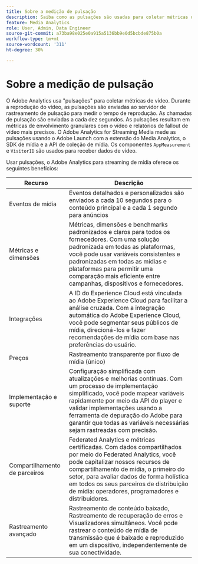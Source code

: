 ```yaml
---
title: Sobre a medição de pulsação
description: Saiba como as pulsações são usadas para coletar métricas de vídeo.
feature: Media Analytics
role: User, Admin, Data Engineer
source-git-commit: a73ba98e025e0a915a5136bb9e0d5bcbde875b0a
workflow-type: tm+mt
source-wordcount: '311'
ht-degree: 30%

---
```


# Sobre a medição de pulsação

O Adobe Analytics usa &quot;pulsações&quot; para coletar métricas de vídeo. Durante a reprodução do vídeo, as pulsações são enviadas ao servidor de rastreamento de pulsação para medir o tempo de reprodução. As chamadas de pulsação são enviadas a cada dez segundos. As pulsações resultam em métricas de envolvimento granulares com o vídeo e relatórios de fallout de vídeo mais precisos. O Adobe Analytics for Streaming Media mede as pulsações usando o Adobe Launch com a extensão do Media Analytics, o SDK de mídia e a API de coleção de mídia. Os componentes `AppMeasurement` e `VisitorID` são usados para receber dados de vídeo.

Usar pulsações, o Adobe Analytics para streaming de mídia oferece os seguintes benefícios:

| Recurso | Descrição |
|---|---|
| Eventos de mídia | Eventos detalhados e personalizados são enviados a cada 10 segundos para o conteúdo principal e a cada 1 segundo para anúncios |
| Métricas e dimensões | Métricas, dimensões e benchmarks padronizados e claros para todos os fornecedores. Com uma solução padronizada em todas as plataformas, você pode usar variáveis consistentes e padronizadas em todas as mídias e plataformas para permitir uma comparação mais eficiente entre campanhas, dispositivos e fornecedores. |
| Integrações | A ID do Experience Cloud está vinculada ao Adobe Experience Cloud para facilitar a análise cruzada. Com a integração automática do Adobe Experience Cloud, você pode segmentar seus públicos de mídia, direcioná-los e fazer recomendações de mídia com base nas preferências do usuário. |
| Preços | Rastreamento transparente por fluxo de mídia (único) |
| Implementação e suporte | Configuração simplificada com atualizações e melhorias contínuas. Com um processo de implementação simplificado, você pode mapear variáveis rapidamente por meio da API do player e validar implementações usando a ferramenta de depuração do Adobe para garantir que todas as variáveis necessárias sejam rastreadas com precisão. |
| Compartilhamento de parceiros | Federated Analytics e métricas certificadas. Com dados compartilhados por meio do Federated Analytics, você pode capitalizar nossos recursos de compartilhamento de mídia, o primeiro do setor, para avaliar dados de forma holística em todos os seus parceiros de distribuição de mídia: operadores, programadores e distribuidores. |
| Rastreamento avançado | Rastreamento de conteúdo baixado, Rastreamento de recuperação de erros e Visualizadores simultâneos. Você pode rastrear o conteúdo de mídia de transmissão que é baixado e reproduzido em um dispositivo, independentemente de sua conectividade. |
